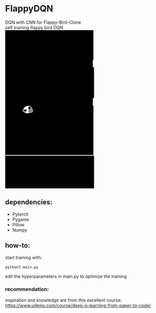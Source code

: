 # FlappyDQN
DQN with CNN for Flappy-Bird-Clone</br>
self training flappy bird DQN</br>
![alt text](https://raw.githubusercontent.com/wiesnerroyal/FlappyDQN/main/animation.gif)
## dependencies:
* Pytorch
* Pygame
* Pillow
* Numpy

## how-to:
start training with:
```sh
python3 main.py
```
edit the hyperparameters in main.py to optimize the training 

### recommendation:
inspiration and knowledge are from this excellent course:
https://www.udemy.com/course/deep-q-learning-from-paper-to-code/


